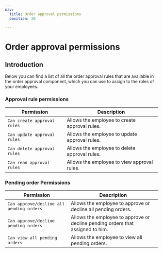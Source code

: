 ```yaml
---
nav:
  title: Order approval permissions
  position: 20

---
```


# Order approval permissions
## Introduction

Below you can find a list of all the order approval rules that are available in the order approval component, which you can use to assign to the roles of your employees.

### Approval rule permissions

| Permission                  | Description                                   |
|-----------------------------|-----------------------------------------------|
| `Can create approval rules` | Allows the employee to create approval rules. |
| `Can update approval rules` | Allows the employee to update approval rules. |
| `Can delete approval rules` | Allows the employee to delete approval rules. |
| `Can read approval rules`   | Allows the employee to view approval rules.   |

### Pending order Permissions

| Permission                               | Description                                                                    |
|------------------------------------------|--------------------------------------------------------------------------------|
| `Can approve/decline all pending orders` | Allows the employee to approve or decline all pending orders.                  |
| `Can approve/decline pending orders`     | Allows the employee to approve or decline pending orders that assigned to him. |
| `Can view all pending orders`            | Allows the employee to view all pending orders.                                |